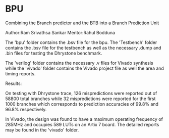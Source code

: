 # BPU
Combining the Branch predictor and the BTB into a Branch Prediction Unit

Author:Ram Srivathsa Sankar
Mentor:Rahul Bodduna

The 'bpu' folder contains the .bsv file for the bpu. The 'Testbench' folder contains the .bsv file for the testbench as well as the necessary .dump and .bin files for testing the Dhrystone benchmark. 

The 'verilog' folder contains the necessary .v files for Vivado synthesis while the 'vivado' folder contains the Vivado project file as well the area and timing reports.

Results:

On testing with Dhrystone trace, 126 mispredictions were reported out of 58800 total branches while 32 mispredictions were reported for the first 1000 branches which corresponds to prediction accuracies of 99.8% and 96.8% respectively.

In Vivado, the design was found to have a maximum operating frequency of 285MHz and occupies 589 LUTs on an Artix 7 board. The detailed reports may be found in the 'vivado' folder.
